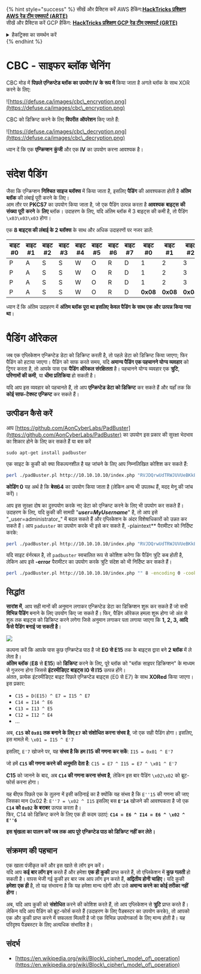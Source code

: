 {% hint style="success" %}
सीखें और प्रैक्टिस करें AWS हैकिंग:<img src="/.gitbook/assets/arte.png" alt="" data-size="line">[**HackTricks प्रशिक्षण AWS रेड टीम एक्सपर्ट (ARTE)**](https://training.hacktricks.xyz/courses/arte)<img src="/.gitbook/assets/arte.png" alt="" data-size="line">\
सीखें और प्रैक्टिस करें GCP हैकिंग: <img src="/.gitbook/assets/grte.png" alt="" data-size="line">[**HackTricks प्रशिक्षण GCP रेड टीम एक्सपर्ट (GRTE)**<img src="/.gitbook/assets/grte.png" alt="" data-size="line">](https://training.hacktricks.xyz/courses/grte)

<details>

<summary>हैकट्रिक्स का समर्थन करें</summary>

* [**सब्सक्रिप्शन प्लान**](https://github.com/sponsors/carlospolop) की जाँच करें!
* **शामिल हों** 💬 [**डिस्कॉर्ड समूह**](https://discord.gg/hRep4RUj7f) या [**टेलीग्राम समूह**](https://t.me/peass) या हमें **ट्विटर** 🐦 [**@hacktricks\_live**](https://twitter.com/hacktricks\_live)** पर फॉलो** करें।
* **हैकिंग ट्रिक्स साझा करें, हैकट्रिक्स**](https://github.com/carlospolop/hacktricks) और [**हैकट्रिक्स क्लाउड**](https://github.com/carlospolop/hacktricks-cloud) github रेपो में PR जमा करके।

</details>
{% endhint %}


# CBC - साइफर ब्लॉक चेनिंग

CBC मोड में **पिछले एन्क्रिप्टेड ब्लॉक का उपयोग IV के रूप में** किया जाता है अगले ब्लॉक के साथ XOR करने के लिए:

![https://defuse.ca/images/cbc\_encryption.png](https://defuse.ca/images/cbc\_encryption.png)

CBC को डिक्रिप्ट करने के लिए **विपरीत** **ऑपरेशन** किए जाते हैं:

![https://defuse.ca/images/cbc\_decryption.png](https://defuse.ca/images/cbc\_decryption.png)

ध्यान दें कि एक **एन्क्रिप्शन** **कुंजी** और एक **IV** का उपयोग करना आवश्यक है।

# संदेश पैडिंग

जैसा कि एन्क्रिप्शन **निश्चित** **साइज** **ब्लॉक्स** में किया जाता है, इसलिए **पैडिंग** की आवश्यकता होती है **अंतिम** **ब्लॉक** की लंबाई पूरी करने के लिए।\
आम तौर पर **PKCS7** का उपयोग किया जाता है, जो एक पैडिंग उत्पन्न करता है **आवश्यक** **बाइट्स** **की संख्या** **पूरी** **करने** के **लिए** ब्लॉक। उदाहरण के लिए, यदि अंतिम ब्लॉक में 3 बाइट्स की कमी है, तो पैडिंग `\x03\x03\x03` होगा।

एक **8 बाइट्स की लंबाई के 2 ब्लॉक्स** के साथ और अधिक उदाहरणों पर नजर डालें:

| बाइट #0 | बाइट #1 | बाइट #2 | बाइट #3 | बाइट #4 | बाइट #5 | बाइट #6 | बाइट #7 | बाइट #0  | बाइट #1  | बाइट #2  | बाइट #3  | बाइट #4  | बाइट #5  | बाइट #6  | बाइट #7  |
| ------- | ------- | ------- | ------- | ------- | ------- | ------- | ------- | -------- | -------- | -------- | -------- | -------- | -------- | -------- | -------- |
| P       | A       | S       | S       | W       | O       | R       | D       | 1        | 2        | 3        | 4        | 5        | 6        | **0x02** | **0x02** |
| P       | A       | S       | S       | W       | O       | R       | D       | 1        | 2        | 3        | 4        | 5        | **0x03** | **0x03** | **0x03** |
| P       | A       | S       | S       | W       | O       | R       | D       | 1        | 2        | 3        | **0x05** | **0x05** | **0x05** | **0x05** | **0x05** |
| P       | A       | S       | S       | W       | O       | R       | D       | **0x08** | **0x08** | **0x08** | **0x08** | **0x08** | **0x08** | **0x08** | **0x08** |

ध्यान दें कि अंतिम उदाहरण में **अंतिम ब्लॉक पूरा था इसलिए केवल पैडिंग के साथ एक और उत्पन्न किया गया था**।

# पैडिंग ऑरेकल

जब एक एप्लिकेशन एन्क्रिप्टेड डेटा को डिक्रिप्ट करती है, तो पहले डेटा को डिक्रिप्ट किया जाएगा; फिर पैडिंग को हटाया जाएगा। पैडिंग को साफ करते समय, यदि **अमान्य पैडिंग एक पहचानने योग्य व्यवहार** को ट्रिगर करता है, तो आपके पास एक **पैडिंग ऑरेकल संरक्षितता** है। पहचानने योग्य व्यवहार एक **त्रुटि**, **परिणामों की कमी**, या **धीमा प्रतिक्रिया** हो सकती है।

यदि आप इस व्यवहार को पहचानते हैं, तो आप **एन्क्रिप्टेड डेटा को डिक्रिप्ट** कर सकते हैं और यहाँ तक कि **कोई साफ-टेक्स्ट एन्क्रिप्ट** कर सकते हैं।

## उत्पीडन कैसे करें

आप [https://github.com/AonCyberLabs/PadBuster](https://github.com/AonCyberLabs/PadBuster) का उपयोग इस प्रकार की सुरक्षा भेदभाव का शिकार होने के लिए कर सकते हैं या बस करें
```
sudo apt-get install padbuster
```
एक साइट के कुकी को क्या विकल्पनशील है यह जांचने के लिए आप निम्नलिखित कोशिश कर सकते हैं:
```bash
perl ./padBuster.pl http://10.10.10.10/index.php "RVJDQrwUdTRWJUVUeBKkEA==" 8 -encoding 0 -cookies "login=RVJDQrwUdTRWJUVUeBKkEA=="
```
**कोडिंग 0** यह अर्थ है कि **बेस64** का उपयोग किया जाता है (लेकिन अन्य भी उपलब्ध हैं, मदद मेनू की जांच करें)।

आप इस सुरक्षा दोष का दुरुपयोग करके नए डेटा को एन्क्रिप्ट करने के लिए भी उपयोग कर सकते हैं। उदाहरण के लिए, यदि कुकी की सामग्री "**_**user=MyUsername**_**" है, तो आप इसे "\_user=administrator\_" में बदल सकते हैं और एप्लिकेशन के अंदर विशेषाधिकारों को उन्नत कर सकते हैं। आप `paduster` का उपयोग करके भी इसे कर सकते हैं, -plaintext** पैरामीटर को निर्दिष्ट करके:
```bash
perl ./padBuster.pl http://10.10.10.10/index.php "RVJDQrwUdTRWJUVUeBKkEA==" 8 -encoding 0 -cookies "login=RVJDQrwUdTRWJUVUeBKkEA==" -plaintext "user=administrator"
```
यदि साइट वंर्नरबल है, तो `padbuster` स्वचालित रूप से कोशिश करेगा कि पैडिंग त्रुटि कब होती है, लेकिन आप इसे **-error** पैरामीटर का उपयोग करके त्रुटि संदेश को भी निर्दिष्ट कर सकते हैं।
```bash
perl ./padBuster.pl http://10.10.10.10/index.php "" 8 -encoding 0 -cookies "hcon=RVJDQrwUdTRWJUVUeBKkEA==" -error "Invalid padding"
```
## सिद्धांत

**सारांश में**, आप सही मानों की अनुमान लगाकर एन्क्रिप्टेड डेटा का डिक्रिप्शन शुरू कर सकते हैं जो सभी **विभिन्न पैडिंग** बनाने के लिए उपयोग किए जा सकते हैं। फिर, पैडिंग ऑरेकल हमला शुरू होगा जो अंत से शुरू तक बाइट्स को डिक्रिप्ट करने लगेगा जिसे अनुमान लगाकर पता लगाया जाएगा कि **1, 2, 3, आदि कैसे पैडिंग बनाई जा सकती है**।

![](<../.gitbook/assets/image (629) (1) (1).png>)

कल्पना करें कि आपके पास कुछ एन्क्रिप्टेड पाठ है जो **E0 से E15** तक के बाइट्स द्वारा बने **2 ब्लॉक** में ले लेता है।\
**अंतिम ब्लॉक** (**E8** से **E15**) को **डिक्रिप्ट** करने के लिए, पूरे ब्लॉक को "ब्लॉक साइपर डिक्रिप्शन" के माध्यम से गुजरना होगा जिससे **इंटरमीडिएट बाइट्स I0 से I15** उत्पन्न होंगे।\
अंततः, प्रत्येक इंटरमीडिएट बाइट पिछले एन्क्रिप्टेड बाइट्स (E0 से E7) के साथ **XORed** किया जाएगा। इस प्रकार:

* `C15 = D(E15) ^ E7 = I15 ^ E7`
* `C14 = I14 ^ E6`
* `C13 = I13 ^ E5`
* `C12 = I12 ^ E4`
* ...

अब, **`C15` को `0x01` तक बनाने के लिए `E7` को संशोधित करना संभव है**, जो एक सही पैडिंग होगा। इसलिए, इस मामले में: `\x01 = I15 ^ E'7`

इसलिए, `E'7` खोजने पर, यह **संभव है कि हम I15 की गणना कर सकें**: `I15 = 0x01 ^ E'7`

जो हमें **`C15` की गणना करने की अनुमति देता है**: `C15 = E7 ^ I15 = E7 ^ \x01 ^ E'7`

**C15** को जानने के बाद, अब **`C14` की गणना करना संभव है**, लेकिन इस बार पैडिंग `\x02\x02` को ब्रूट-फोर्स करना होगा।

यह बीएफ पिछले एक के तुलना में इसी कठिनाई का है क्योंकि यह संभव है कि `E''15` की गणना की जाए जिसका मान 0x02 है: `E''7 = \x02 ^ I15` इसलिए बस **`E'14`** खोजने की आवश्यकता है जो एक **`C14` को `0x02` के बराबर** उत्पन्न करता है।\
फिर, C14 को डिक्रिप्ट करने के लिए एक ही कदम उठाएं: **`C14 = E6 ^ I14 = E6 ^ \x02 ^ E''6`**

**इस श्रृंखला का पालन करें जब तक आप पूरे एन्क्रिप्टेड पाठ को डिक्रिप्ट नहीं कर लेते।**

## संक्रमण की पहचान

एक खाता पंजीकृत करें और इस खाते से लॉग इन करें।\
यदि आप **कई बार लॉग इन** करते हैं और हमेशा **एक ही कुकी** प्राप्त करते हैं, तो एप्लिकेशन में **कुछ गलती** हो सकती है। वापस भेजी गई कुकी हर बार जब आप लॉग इन करते हैं, **अद्वितीय होनी चाहिए**। यदि कुकी **हमेशा** **एक ही** है, तो यह संभावना है कि यह हमेशा मान्य रहेगी और उसे **अमान्य करने का कोई तरीका नहीं होगा**।

अब, यदि आप कुकी को **संशोधित** करने की कोशिश करते हैं, तो आप एप्लिकेशन से **त्रुटि** प्राप्त करते हैं।\
लेकिन यदि आप पैडिंग को ब्रूट-फोर्स करते हैं (उदाहरण के लिए पैडबस्टर का उपयोग करके), तो आपको एक और कुकी प्राप्त करने में सफलता मिलती है जो एक विभिन्न उपयोगकर्ता के लिए मान्य होती है। यह परिदृश्य पैडबस्टर के लिए अत्यधिक संभावित है।

## संदर्भ

* [https://en.wikipedia.org/wiki/Block\_cipher\_mode\_of\_operation](https://en.wikipedia.org/wiki/Block\_cipher\_mode\_of\_operation)

